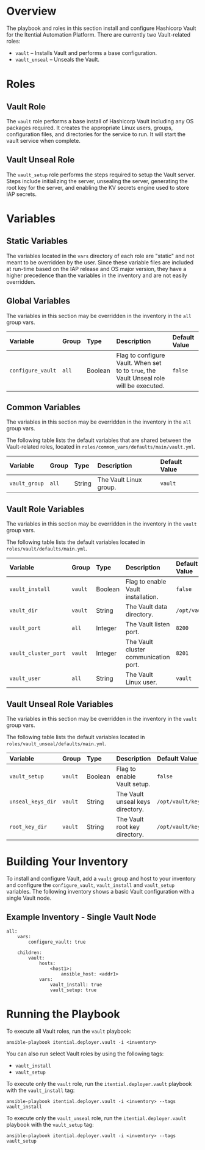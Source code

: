 # Overview

The playbook and roles in this section install and configure Hashicorp Vault for the Itential Automation Platform.  There are currently two Vault-related roles:

* `vault` – Installs Vault and performs a base configuration.
* `vault_unseal` – Unseals the Vault.

# Roles

## Vault Role

The `vault` role performs a base install of Hashicorp Vault including any OS packages required. It creates the appropriate Linux users, groups, configuration files, and directories for the service to run. It will start the vault service when complete.

## Vault Unseal Role

The `vault_setup` role performs the steps required to setup the Vault server. Steps include initializing the server, unsealing the server, generating the root key for the server, and enabling the KV secrets engine used to store IAP secrets. 

# Variables

## Static Variables

The variables located in the `vars` directory of each role are "static" and not meant to be overridden by the user.  Since these variable files are included at run-time based on the IAP release and OS major version, they have a higher precedence than the variables in the inventory and are not easily overridden.

## Global Variables

The variables in this section may be overridden in the inventory in the `all` group vars.

| Variable | Group | Type | Description | Default Value
| :------- | :---- | :--- | :---------- | :------------
| `configure_vault` | `all` | Boolean | Flag to configure Vault. When set to to `true`, the Vault Unseal role will be executed. | `false`

## Common Variables

The variables in this section may be overridden in the inventory in the `all` group vars.

The following table lists the default variables that are shared between the Vault-related roles, located in `roles/common_vars/defaults/main/vault.yml`.

| Variable | Group | Type | Description | Default Value
| :------- | :---- | :--- | :---------- | :------------
| `vault_group` | `all` | String | The Vault Linux group. | `vault`


## Vault Role Variables

The variables in this section may be overridden in the inventory in the `vault` group vars.

The following table lists the default variables located in `roles/vault/defaults/main.yml`.

| Variable | Group | Type | Description | Default Value
| :------- | :---- | :--- | :---------- | :------------
| `vault_install` | `vault` | Boolean | Flag to enable Vault installation. | `false`
| `vault_dir` | `vault` | String | The Vault data directory. | `/opt/vault`
| `vault_port` | `all` | Integer | The Vault listen port. | `8200`
| `vault_cluster_port` | `vault` | Integer | The Vault cluster communication port. | `8201`
| `vault_user` | `all` | String |The Vault Linux user. | `vault`

## Vault Unseal Role Variables

The variables in this section may be overridden in the inventory in the `vault` group vars.

The following table lists the default variables located in `roles/vault_unseal/defaults/main.yml`.

| Variable | Group | Type | Description | Default Value
| :------- | :---- | :--- | :---------- | :------------
| `vault_setup` | `vault` | Boolean | Flag to enable Vault setup. | `false`
| `unseal_keys_dir` | `vault` | String | The Vault unseal keys directory. | `/opt/vault/keys/unseal_keys`
| `root_key_dir` | `vault` | String | The Vault root key directory. | `/opt/vault/keys/root_key`

# Building Your Inventory

To install and configure Vault, add a `vault` group and host to your inventory and configure the `configure_vault`, `vault_install` and `vault_setup` variables.  The following inventory shows a basic Vault configuration with a single Vault node.

## Example Inventory - Single Vault Node

```
all:
    vars:
        configure_vault: true

    children:
        vault:
            hosts:
                <host1>:
                    ansible_host: <addr1>
            vars:
                vault_install: true
                vault_setup: true
```

# Running the Playbook

To execute all Vault roles, run the `vault` playbook:

```
ansible-playbook itential.deployer.vault -i <inventory>
```

You can also run select Vault roles by using the following tags:

* `vault_install`
* `vault_setup`

To execute only the `vault` role, run the `itential.deployer.vault` playbook with the `vault_install` tag:

```
ansible-playbook itential.deployer.vault -i <inventory> --tags vault_install
```

To execute only the `vault_unseal` role, run the `itential.deployer.vault` playbook with the `vault_setup` tag:

```
ansible-playbook itential.deployer.vault -i <inventory> --tags vault_setup
```
